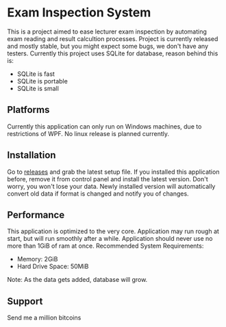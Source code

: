 # Exam Inspection System
This is a project aimed to ease lecturer exam inspection by automating exam reading and result calcultion processes. 
Project is currently released and mostly stable, but you might expect some bugs, we don't have any testers. 
Currently this project uses SQLite for database, reason behind this is: 
- SQLite is fast
- SQLite is portable
- SQLite is small

## Platforms
Currently this application can only run on Windows machines, due to restrictions of WPF. No linux release is planned currently.

## Installation
Go to [releases](https://github.com/jangofett4/ExamInspectionSystem/releases) and grab the latest setup file. 
If you installed this application before, remove it from control panel and install the latest version. Don't worry, you won't lose your data. 
Newly installed version will automatically convert old data if format is changed and notify you of changes.

## Performance
This application is optimized to the very core. Application may run rough at start, but will run smoothly after a while. 
Application should never use no more than 1GiB of ram at once. 
Recommended System Requirements: 
- Memory: 2GiB
- Hard Drive Space: 50MiB

Note: As the data gets added, database will grow. 

## Support

Send me a million bitcoins
